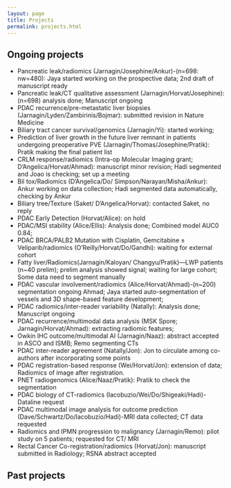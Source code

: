 ```yaml
---
layout: page
title: Projects
permalink: projects.html
---
```


## Ongoing projects

- Pancreatic leak/radiomics (Jarnagin/Josephine/Ankur)-(n=698: nw=480): Jaya started working on the prospective data; 2nd draft of manuscript ready
- Pancreatic leak/CT qualitative assessment (Jarnagin/Horvat/Josephine): (n=698) analysis done; Manuscript ongoing
- PDAC recurrence/pre-metastatic liver biopsies (Jarnagin/Lyden/Zambirinis/Bojmar): submitted revision in Nature Medicine
- Biliary tract cancer survival/genomics (Jarnagin/Yi): started working;
- Prediction of liver growth in the future liver remnant in patients undergoing preoperative PVE (Jarnagin/Thomas/Josephine/Pratik): Pratik making the final patient list
- CRLM response/radiomics (Intra-op Molecular Imaging grant; D’Angelica/Horvat/Ahmad): manuscript minor revision; Hadi segmented and Joao is checking; set up a meeting
- Bil tox/Radiomics (D’Angelica/Do/ Simpson/Narayan/Misha/Ankur): Ankur working on data collection; Hadi segmented data automatically, checking by Ankur
- Biliary tree/Texture (Saket/ D’Angelica/Horvat): contacted Saket, no reply
- PDAC Early Detection (Horvat/Alice): on hold
- PDAC/MSI stability (Alice/Ellis): Analysis done; Combined model AUC0 0.84;
- PDAC BRCA/PALB2 Mutation with Cisplatin, Gemcitabine ± Veliparib/radiomics (O’Reilly/Horvat/Do/Gandhi): waiting for external cohort 
- Fatty liver/Radiomics(Jarnagin/Kaloyan/ Changyu/Pratik)—LWP patients (n~40 prelim); prelim analysis showed signal; waiting for large cohort; Some data need to segment manually
- PDAC vascular involvement/radiomics (Alice/Horvat/Ahmad)-(n~200) segmentation ongoing Ahmad; Jaya started auto-segmentation of vessels and 3D shape-based feature development; 
- PDAC radiomics/inter-reader variability (Natally): Analysis done; Manuscript ongoing
- PDAC recurrence/multimodal data analysis (MSK Spore; Jarnagin/Horvat/Ahmad): extracting radiomic features; 
- Owkin IHC outcome/multimodal AI (Jarnagin/Naaz): abstract accepted in ASCO and ISMB; Remo segmenting CTs
- PDAC inter-reader agreement (Natally/Jon): Jon to circulate among co-authors after incorporating some points
- PDAC registration-based response (Wei/Horvat/Jon): extension of data; Radiomics of image after registration.
- PNET radiogenomics (Alice/Naaz/Pratik): Pratik to check the segmentation
- PDAC biology of CT-radiomics (Iacobuzio/Wei/Do/Shigeaki/Hadi)-Dataline request
- PDAC multimodal image analysis for outcome prediction (Dave/Schwartz/Do/Iacobuzio/Hadi)-MRI data collected; CT data requested
- Radiomics and IPMN progression to malignancy (Jarnagin/Remo): pilot study on 5 patients; requested for CT/ MRI
- Rectal Cancer Co-registration/radiomics (Horvat/Jon): manuscript submitted in Radiology; RSNA abstract accepted

  


## Past projects

    
